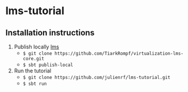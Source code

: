 lms-tutorial
============

## Installation instructions

1. Publish locally [lms](https://github.com/tiarkrompf/virtualization-lms-core)
    * `$ git clone https://github.com/TiarkRompf/virtualization-lms-core.git`
    * `$ sbt publish-local`
2. Run the tutorial
    * `$ git clone https://github.com/julienrf/lms-tutorial.git`
    * `$ sbt run`